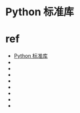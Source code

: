 # Python 标准库











# ref
* [Python 标准库](https://docs.python.org/zh-cn/3/library/index.html)
* []()
* []()
* []()
* []()
* []()
* []()
* []()
* []()
